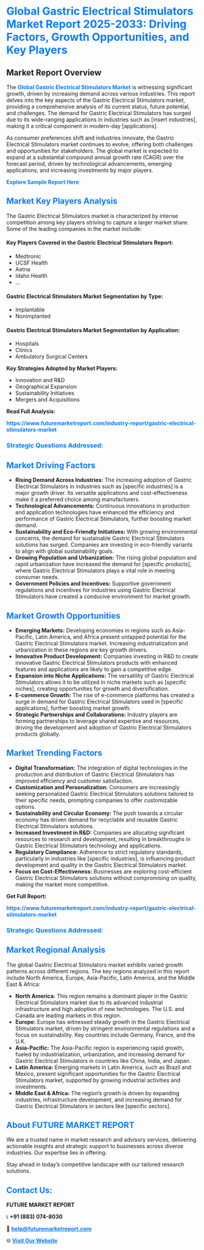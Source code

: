 <h1 style="color: #007BFF;">Global Gastric Electrical Stimulators Market Report 2025-2033: Driving Factors, Growth Opportunities, and Key Players</h1>

<section id="overview">
<h2>Market Report Overview</h2>
<p>The <a href="https://www.futuremarketreport.com/industry-report/gastric-electrical-stimulators-market" style="color: #007BFF; text-decoration: none;"><strong>Global Gastric Electrical Stimulators Market</strong></a> is witnessing significant growth, driven by increasing demand across various industries. This report delves into the key aspects of the Gastric Electrical Stimulators market, providing a comprehensive analysis of its current status, future potential, and challenges. The demand for Gastric Electrical Stimulators has surged due to its wide-ranging applications in industries such as [insert industries], making it a critical component in modern-day [applications].</p>
<p>As consumer preferences shift and industries innovate, the Gastric Electrical Stimulators market continues to evolve, offering both challenges and opportunities for stakeholders. The global market is expected to expand at a substantial compound annual growth rate (CAGR) over the forecast period, driven by technological advancements, emerging applications, and increasing investments by major players.</p>
</section>

<section id="overview">
<p><a href="https://www.futuremarketreport.com/request-sample/reportId=102309" style="color: #007BFF; text-decoration: none;"><strong>Explore Sample Report Here</strong></a></p>
</section>

<section id="key-players">
<h2 style="color: #007BFF;">Market Key Players Analysis</h2>
<p>The Gastric Electrical Stimulators market is characterized by intense competition among key players striving to capture a larger market share. Some of the leading companies in the market include:</p>
<h4>Key Players Covered in the Gastric Electrical Stimulators Report:</h4>
<ul><li>Medtronic</li><li>UCSF Health</li><li>Aetna</li><li>Idaho Health</li><li>...</li></ul>
<h4>Gastric Electrical Stimulators Market Segmentation by Type:</h4>
<ul><li>Implantable</li><li>Nonimplanted</li></ul>

<h4>Gastric Electrical Stimulators Market Segmentation by Application:</h4>
<ul><li>Hospitals</li><li>Clinics</li><li>Ambulatory Surgical Centers</li></ul>
<p><strong>Key Strategies Adopted by Market Players:</strong></p>
<ul>
<li>Innovation and R&D</li>
<li>Geographical Expansion</li>
<li>Sustainability Initiatives</li>
<li>Mergers and Acquisitions</li>
</ul>
</section>

<section>
<p><strong>Read Full Analysis: </strong></p><a href="https://www.futuremarketreport.com/industry-report/gastric-electrical-stimulators-market" style="color: #007BFF; text-decoration: none;"><strong>https://www.futuremarketreport.com/industry-report/gastric-electrical-stimulators-market</strong></a>
<h3 style="color: #007BFF;">Strategic Questions Addressed:</h3>
</section>

<section id="driving-factors">
<h2 style="color: #007BFF;">Market Driving Factors</h2>
<ul>
<li><strong>Rising Demand Across Industries:</strong> The increasing adoption of Gastric Electrical Stimulators in industries such as [specific industries] is a major growth driver. Its versatile applications and cost-effectiveness make it a preferred choice among manufacturers.</li>
<li><strong>Technological Advancements:</strong> Continuous innovations in production and application technologies have enhanced the efficiency and performance of Gastric Electrical Stimulators, further boosting market demand.</li>
<li><strong>Sustainability and Eco-Friendly Initiatives:</strong> With growing environmental concerns, the demand for sustainable Gastric Electrical Stimulators solutions has surged. Companies are investing in eco-friendly variants to align with global sustainability goals.</li>
<li><strong>Growing Population and Urbanization:</strong> The rising global population and rapid urbanization have increased the demand for [specific products], where Gastric Electrical Stimulators plays a vital role in meeting consumer needs.</li>
<li><strong>Government Policies and Incentives:</strong> Supportive government regulations and incentives for industries using Gastric Electrical Stimulators have created a conducive environment for market growth.</li>
</ul>
</section>

<section id="growth-opportunities">
<h2 style="color: #007BFF;">Market Growth Opportunities</h2>
<ul>
<li><strong>Emerging Markets:</strong> Developing economies in regions such as Asia-Pacific, Latin America, and Africa present untapped potential for the Gastric Electrical Stimulators market. Increasing industrialization and urbanization in these regions are key growth drivers.</li>
<li><strong>Innovative Product Development:</strong> Companies investing in R&D to create innovative Gastric Electrical Stimulators products with enhanced features and applications are likely to gain a competitive edge.</li>
<li><strong>Expansion into Niche Applications:</strong> The versatility of Gastric Electrical Stimulators allows it to be utilized in niche markets such as [specific niches], creating opportunities for growth and diversification.</li>
<li><strong>E-commerce Growth:</strong> The rise of e-commerce platforms has created a surge in demand for Gastric Electrical Stimulators used in [specific applications], further boosting market growth.</li>
<li><strong>Strategic Partnerships and Collaborations:</strong> Industry players are forming partnerships to leverage shared expertise and resources, driving the development and adoption of Gastric Electrical Stimulators products globally.</li>
</ul>
</section>

<section id="trending-factors">
<h2 style="color: #007BFF;">Market Trending Factors</h2>
<ul>
<li><strong>Digital Transformation:</strong> The integration of digital technologies in the production and distribution of Gastric Electrical Stimulators has improved efficiency and customer satisfaction.</li>
<li><strong>Customization and Personalization:</strong> Consumers are increasingly seeking personalized Gastric Electrical Stimulators solutions tailored to their specific needs, prompting companies to offer customizable options.</li>
<li><strong>Sustainability and Circular Economy:</strong> The push towards a circular economy has driven demand for recyclable and reusable Gastric Electrical Stimulators solutions.</li>
<li><strong>Increased Investment in R&D:</strong> Companies are allocating significant resources to research and development, resulting in breakthroughs in Gastric Electrical Stimulators technology and applications.</li>
<li><strong>Regulatory Compliance:</strong> Adherence to strict regulatory standards, particularly in industries like [specific industries], is influencing product development and quality in the Gastric Electrical Stimulators market.</li>
<li><strong>Focus on Cost-Effectiveness:</strong> Businesses are exploring cost-efficient Gastric Electrical Stimulators solutions without compromising on quality, making the market more competitive.</li>
</ul>
</section>

<section>
<p><strong>Get Full Report: </strong></p><a href="https://www.futuremarketreport.com/industry-report/gastric-electrical-stimulators-market" style="color: #007BFF; text-decoration: none;"><strong>https://www.futuremarketreport.com/industry-report/gastric-electrical-stimulators-market</strong></a>
<h3 style="color: #007BFF;">Strategic Questions Addressed:</h3>
</section>


<section id="regional-analysis">
<h2 style="color: #007BFF;">Market Regional Analysis</h2>
<p>The global Gastric Electrical Stimulators market exhibits varied growth patterns across different regions. The key regions analyzed in this report include North America, Europe, Asia-Pacific, Latin America, and the Middle East & Africa:</p>
<ul>
<li><strong>North America:</strong> This region remains a dominant player in the Gastric Electrical Stimulators market due to its advanced industrial infrastructure and high adoption of new technologies. The U.S. and Canada are leading markets in this region.</li>
<li><strong>Europe:</strong> Europe has witnessed steady growth in the Gastric Electrical Stimulators market, driven by stringent environmental regulations and a focus on sustainability. Key countries include Germany, France, and the U.K.</li>
<li><strong>Asia-Pacific:</strong> The Asia-Pacific region is experiencing rapid growth, fueled by industrialization, urbanization, and increasing demand for Gastric Electrical Stimulators in countries like China, India, and Japan.</li>
<li><strong>Latin America:</strong> Emerging markets in Latin America, such as Brazil and Mexico, present significant opportunities for the Gastric Electrical Stimulators market, supported by growing industrial activities and investments.</li>
<li><strong>Middle East & Africa:</strong> The region’s growth is driven by expanding industries, infrastructure development, and increasing demand for Gastric Electrical Stimulators in sectors like [specific sectors].</li>
</ul>
</section>

<footer>
<h2 style="color: #007BFF;">About FUTURE MARKET REPORT</h2>
<p>We are a trusted name in market research and advisory services, delivering actionable insights and strategic support to businesses across diverse industries. Our expertise lies in offering:</p>

<p>Stay ahead in today’s competitive landscape with our tailored research solutions.</p>

<h2 style="color: #007BFF;">Contact Us:</h2>
<p><strong>FUTURE MARKET REPORT</strong></p>
<p>📞 <strong>+91 (883) 074-8030</strong></p>
<p>📧 <strong><a href="mailto:help@futuremarketreport.com" style="color: #007BFF;">help@futuremarketreport.com</a></strong></p>
<p>🌐 <strong><a href="https://www.futuremarketreport.com/" style="color: #007BFF;">Visit Our Website</a></strong></p>
</footer>